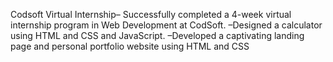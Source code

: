  Codsoft Virtual Internship– Successfully completed a 4-week virtual internship program in Web Development at CodSoft.
 –Designed a calculator using HTML and CSS and JavaScript.
 –Developed a captivating landing page and personal portfolio website using HTML and CSS
